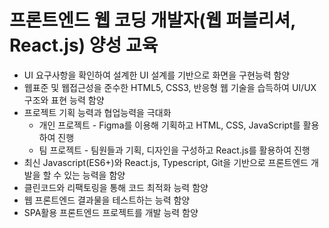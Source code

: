 # 프론트엔드 웹 코딩 개발자(웹 퍼블리셔, React.js) 양성 교육

- UI 요구사항을 확인하여 설계한 UI 설계를 기반으로 화면을 구현능력 함양
- 웹표준 및 웹접근성을 준수한 HTML5, CSS3, 반응형 웹 기술을 습득하여 UI/UX 구조와 표현 능력 함양
- 프로젝트 기획 능력과 협업능력을 극대화
    - 개인 프로젝트 - Figma를 이용해 기획하고  HTML, CSS, JavaScript를 활용하여 진행
    - 팀 프로젝트 - 팀원들과 기획, 디자인을 구성하고 React.js를 활용하여 진행
- 최신 Javascript(ES6+)와 React.js, Typescript, Git을 기반으로 프론트엔드 개발을 할 수 있는 능력을 함양
- 클린코드와 리팩토링을 통해 코드 최적화 능력 함양
- 웹 프론트엔드 결과물을 테스트하는 능력 함양
- SPA활용 프론트엔드 프로젝트를 개발 능력 함양
